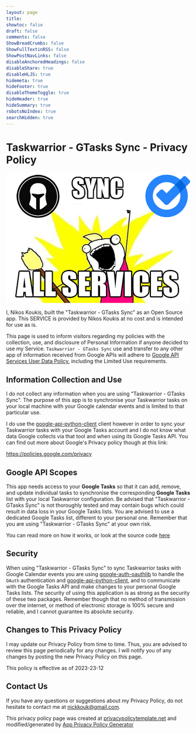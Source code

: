 ```yaml
---
layout: page
title:
showtoc: false
draft: false
comments: false
ShowBreadCrumbs: false
ShowFullTextinRSS: false
ShowPostNavLinks: false
disableAnchoredHeadings: false
disableShare: true
disableHLJS: true
hidemeta: true
hideFooter: true
disableThemeToggle: true
hideHeader: true
hideSummary: true
robotsNoIndex: true
searchHidden: true
---
```


# Taskwarrior - GTasks Sync - Privacy Policy

![](/images/meme-tw-gtasks.png)

I, Nikos Koukis, built the "Taskwarrior - GTasks Sync" as an Open Source app.
This SERVICE is provided by Nikos Koukis at no cost and is intended for use as
is.

This page is used to inform visitors regarding my policies with the collection,
use, and disclosure of Personal Information if anyone decided to use my Service.
`Taskwarrior - GTasks Sync` use and transfer to any other app of information
received from Google APIs will adhere to [Google API Services User Data
Policy](https://developers.google.com/terms/api-services-user-data-policy),
including the Limited Use requirements.

## Information Collection and Use

I do not collect any information when you are using "Taskwarrior - GTasks
Sync". The purpose of this app is to synchronise your Taskwarrior tasks
on your local machine with your Google calendar events and is limited to that
particular use.

I do use the
[google-api-python-client](https://github.com/googleapis/google-api-python-client)
client however in order to sync your Taskwarrior tasks with your Google Tasks
account and I do not know what data Google collects via that tool and when using
its Google Tasks API. You can find out more about Google's Privacy policy
though at this link:

https://policies.google.com/privacy

## Google API Scopes

This app needs access to your **Google Tasks** so that it can add, remove,
and update individual tasks to synchronise the corresponding **Google Tasks**
list with your local Taskwarrior configuration. Be advised that "Taskwarrior -
GTasks Sync" is not thoroughly tested and may contain bugs which could
result in data loss in your Google Tasks lists. You are advised to use a
dedicated Google Tasks list, different to your personal one. Remember that you
are using "Taskwarrior - GTasks Sync" at your own risk.

You can read more on how it works, or look at the source code
[here](https://github.com/bergercookie/syncall)

## Security

When using "Taskwarrior - GTasks Sync" to sync Taskwarrior tasks with Google
Calendar events you are using
[google-auth-oauthlib](https://pypi.org/project/google-auth-oauthlib/) to handle
the `OAuth` authentication and
[google-api-python-client](https://github.com/googleapis/google-api-python-client),
and to communicate with the Google Tasks API and make changes to your
personal Google Tasks lists. The security of using this application is as strong
as the security of these two packages. Remember though that no method of
transmission over the internet, or method of electronic storage is 100% secure
and reliable, and I cannot guarantee its absolute security.

## Changes to This Privacy Policy

I may update our Privacy Policy from time to time. Thus, you are advised to
review this page periodically for any changes. I will notify you of any changes
by posting the new Privacy Policy on this page.

This policy is effective as of 2023-23-12

## Contact Us

If you have any questions or suggestions about my Privacy Policy, do not
hesitate to contact me at <nickkouk@gmail.com>.

This privacy policy page was created at
[privacypolicytemplate.net](https://privacypolicytemplate.net) and
modified/generated by [App Privacy Policy
Generator](https://app-privacy-policy-generator.firebaseapp.com/)
